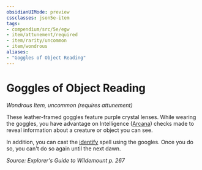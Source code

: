 ```yaml
---
obsidianUIMode: preview
cssclasses: json5e-item
tags:
- compendium/src/5e/egw
- item/attunement/required
- item/rarity/uncommon
- item/wondrous
aliases: 
- "Goggles of Object Reading"
---
```

# Goggles of Object Reading
*Wondrous Item, uncommon (requires attunement)*  


These leather-framed goggles feature purple crystal lenses. While wearing the goggles, you have advantage on Intelligence ([Arcana](/compendium/rules/skills.md#Arcana)) checks made to reveal information about a creature or object you can see.

In addition, you can cast the [identify](/compendium/spells/identify.md) spell using the googles. Once you do so, you can't do so again until the next dawn.

*Source: Explorer's Guide to Wildemount p. 267*